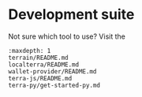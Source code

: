 # Development suite

Not sure which tool to use? 
Visit the 

```{toctree}
:maxdepth: 1
terrain/README.md
localterra/README.md
wallet-provider/README.md
terra-js/README.md
terra-py/get-started-py.md
```